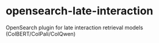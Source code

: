 # opensearch-late-interaction
OpenSearch plugin for late interaction retrieval models (ColBERT/ColPali/ColQwen)
